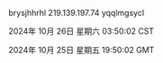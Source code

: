 brysjhhrhl 219.139.197.74 yqqlmgsycl

2024年 10月 26日 星期六 03:50:02 CST

2024年 10月 25日 星期五 19:50:02 GMT
